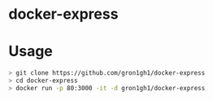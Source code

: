 # docker-express

# Usage
```bash
> git clone https://github.com/gron1gh1/docker-express
> cd docker-express
> docker run -p 80:3000 -it -d gron1gh1/docker-express
```
